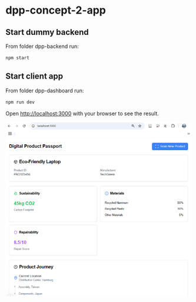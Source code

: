 # dpp-concept-2-app


## Start dummy backend

From folder dpp-backend run:
```bash    
npm start
```


## Start client app

From folder dpp-dashboard run:
```bash
npm run dev
```
Open [http://localhost:3000](http://localhost:3000) with your browser to see the result.

![img.png](img.png)
